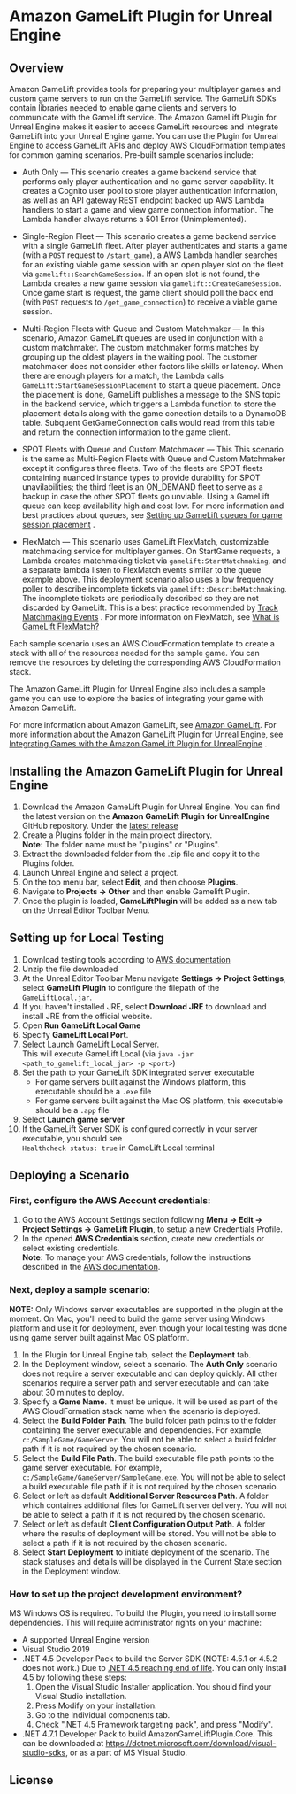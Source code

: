 # Amazon GameLift Plugin for Unreal Engine

## Overview

Amazon GameLift provides tools for preparing your multiplayer games and custom game servers to run on the GameLift
service. The GameLift SDKs contain libraries needed to enable game clients and servers to communicate with the GameLift
service. The Amazon GameLift Plugin for Unreal Engine makes it easier to access GameLift resources and integrate GameLift into
your Unreal Engine game. You can use the Plugin for Unreal Engine to access GameLift APIs and deploy AWS CloudFormation templates for
common gaming scenarios. Pre-built sample scenarios include:

* Auth Only — This scenario creates a game backend service that performs only player authentication and no game server
  capability. It creates a Cognito user pool to store player authentication information, as well as an API gateway REST
  endpoint backed up AWS Lambda handlers to start a game and view game connection information. The Lambda handler always
  returns a 501 Error (Unimplemented).

* Single-Region Fleet — This scenario creates a game backend service with a single GameLift fleet. After player
  authenticates and starts a game (with a `POST` request to `/start_game`), a AWS Lambda handler searches for an
  existing viable game session with an open player slot on the fleet via `gamelift::SearchGameSession`. If an open slot
  is not found, the Lambda creates a new game session via `gamelift::CreateGameSession`. Once game start is request, the
  game client should poll the back end (with `POST` requests to `/get_game_connection`) to receive a viable game
  session.

* Multi-Region Fleets with Queue and Custom Matchmaker — In this scenario, Amazon GameLift queues are used in
  conjunction with a custom matchmaker. The custom matchmaker forms matches by grouping up the oldest players in the
  waiting pool. The customer matchmaker does not consider other factors like skills or latency. When there are enough
  players for a match, the Lambda calls `GameLift:StartGameSessionPlacement` to start a queue placement. Once the
  placement is done, GameLift publishes a message to the SNS topic in the backend service, which triggers a Lambda
  function to store the placement details along with the game conection details to a DynamoDB table. Subquent
  GetGameConnection calls would read from this table and return the connection information to the game client.

* SPOT Fleets with Queue and Custom Matchmaker — This This scenario is the same as Multi-Region Fleets with Queue and
  Custom Matchmaker except it configures three fleets. Two of the fleets are SPOT fleets containing nuanced instance
  types to provide durability for SPOT unavilabilities; the third fleet is an ON_DEMAND fleet to serve as a backup in
  case the other SPOT fleets go unviable. Using a GameLift queue can keep availability high and cost low. For more
  information and best practices about queues,
  see [Setting up GameLift queues for game session placement](https://docs.aws.amazon.com/gamelift/latest/developerguide/queues-intro.html)
  .

* FlexMatch — This scenario uses GameLift FlexMatch, customizable matchmaking service for multiplayer games. On
  StartGame requests, a Lambda creates matchmaking ticket via `gamelift:StartMatchmaking`, and a separate lambda listen
  to FlexMatch events similar to the queue example above. This deployment scenario also uses a low frequency poller to
  describe incomplete tickets via `gamelift::DescribeMatchmaking`. The incomplete tickets are periodically described so
  they are not discarded by GameLift. This is a best practice recommended
  by [Track Matchmaking Events](https://docs.aws.amazon.com/gamelift/latest/flexmatchguide/match-client.html#match-client-track)
  . For more information on FlexMatch,
  see [What is GameLift FlexMatch?](https://docs.aws.amazon.com/gamelift/latest/flexmatchguide/match-intro.html)

Each sample scenario uses an AWS CloudFormation template to create a stack with all of the resources needed for the
sample game. You can remove the resources by deleting the corresponding AWS CloudFormation stack.

The Amazon GameLift Plugin for Unreal Engine also includes a sample game you can use to explore the basics of integrating your
game with Amazon GameLift.

For more information about Amazon GameLift, see  [Amazon GameLift](https://docs.aws.amazon.com/gamelift). For more
information about the Amazon GameLift Plugin for Unreal Engine,
see [Integrating Games with the Amazon GameLift Plugin for UnrealEngine]()
.

## Installing the Amazon GameLift Plugin for Unreal Engine

1. Download the Amazon GameLift Plugin for Unreal Engine. You can find the latest version on the **Amazon GameLift Plugin for
   UnrealEngine** GitHub repository. Under the [latest release](https://github.com)
2. Create a Plugins folder in the main project directory.\
**Note:** The folder name must be "plugins" or "Plugins".
3. Extract the downloaded folder from the .zip file and copy it to the Plugins folder. 
4. Launch Unreal Engine and select a project.
5. On the top menu bar, select **Edit**, and then choose **Plugins**.
6. Navigate to **Projects -> Other** and then enable Gamelift Plugin.
7. Once the plugin is loaded, **GameLiftPlugin** will be added as a new tab on the Unreal Editor Toolbar Menu.

## Setting up for Local Testing

1. Download testing tools according to [AWS documentation](https://docs.aws.amazon.com/gamelift/latest/developerguide/integration-testing-local.html#integration-testing-local-start)
2. Unzip the file downloaded
3. At the Unreal Editor Toolbar Menu navigate **Settings -> Project Settings**, select **GameLift Plugin** to configure the filepath of the `GameLiftLocal.jar`. 
4. If you haven't installed JRE, select **Download JRE** to download and install JRE from the official website.
5. Open **Run GameLift Local Game**
6. Specify **GameLift Local Port**.
7. Select Launch GameLift Local Server.\
   This will execute GameLift Local (via `java -jar <path_to_gamelift_local_jar> -p <port>`)
6. Set the path to your GameLift SDK integrated server executable
   * For game servers built against the Windows platform, this executable should be a `.exe` file
   * For game servers built against the Mac OS platform, this executable should be a `.app` file 
7. Select **Launch game server**
8. If the GameLift Server SDK is configured correctly in your server executable, you should see\
   `Healthcheck status: true` in GameLift Local terminal

## Deploying a Scenario

### First, configure the AWS Account credentials:

1. Go to the AWS Account Settings section following **Menu -> Edit -> Project Settings -> GameLift Plugin**, to setup a new Credentials Profile.
2. In the opened **AWS Credentials** section, create new credentials or select existing credentials.\
   **Note:** To manage your AWS credentials, follow the instructions described in the [AWS documentation](https://docs.aws.amazon.com/general/latest/gr/aws-sec-cred-types.html).

### Next, deploy a sample scenario:

**NOTE:** Only Windows server executables are supported in the plugin at the moment. On Mac, you'll need to build the game
server using Windows platform and use it for deployment, even though your local testing was done using game server built 
against Mac OS platform.

1. In the Plugin for Unreal Engine tab, select the **Deployment** tab.
2. In the Deployment window, select a scenario. The **Auth Only** scenario does not require a server executable and can
   deploy quickly. All other scenarios require a server path and server executable and can take about 30 minutes to
   deploy.
4. Specify a **Game Name**. It must be unique. It will be used as part of the AWS CloudFormation stack name when the
   scenario is deployed.
5. Select the **Build Folder Path**. The build folder path points to the folder containing the server
   executable and dependencies. For example, `c:/SampleGame/GameServer`. You will not be able to select a build folder
   path if it is not required by the chosen scenario.
6. Select the **Build File Path**. The build executable file path points to the game server executable.
   For example, `c:/SampleGame/GameServer/SampleGame.exe`. You will not be able to select a build executable file path
   if it is not required by the chosen scenario.
7. Select or left as default **Additional Server Resources Path**. A folder which containes additional files for GameLift server delivery. You will not be able to select a path if it is not required by the chosen scenario.
8. Select or left as default **Client Configuration Output Path**. A folder where the results of deployment will be stored. You will not be able to select a path if it is not required by the chosen scenario.
9. Select **Start Deployment** to initiate deployment of the scenario. The stack statuses and details will be displayed in the Current State section in the Deployment window. 

### How to set up the project development environment?

MS Windows OS is required. To build the Plugin, you need to install some dependencies. This will require administrator
rights on your machine:

* A supported Unreal Engine version
* Visual Studio 2019
* .NET 4.5 Developer Pack to build the Server SDK (NOTE: 4.5.1 or 4.5.2 does not work.) Due
  to [.NET 4.5 reaching end of life](https://dotnet.microsoft.com/download/dotnet-framework/net45). You can only install
  4.5 by following these steps:
    1. Open the Visual Studio Installer application. You should find your Visual Studio installation.
    2. Press Modify on your installation.
    3. Go to the Individual components tab.
    4. Check ".NET 4.5 Framework targeting pack", and press "Modify".
* .NET 4.7.1 Developer Pack to build AmazonGameLiftPlugin.Core. This can be downloaded
  at https://dotnet.microsoft.com/download/visual-studio-sdks, or as a part of MS Visual Studio.

## License